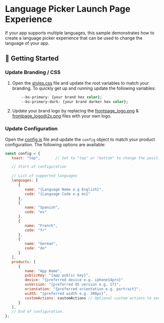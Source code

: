 # Language Picker Launch Page Experience

If your app supports multiple languages, this sample demonstrates how to create a language
picker experience that can be used to change the language of your app.

## :hammer: Getting Started

### Update Branding / CSS

1. Open the [styles.css](css/styles.css) file and update the root variables to match your branding. To quickly get up
   and running update the following variables:

    ```css
        --bs-primary: {your brand hex color};
        --bs-primary-dark: {your brand darker hex color};
    ```

2. Update your brand logo by replacing
   the [frontpage_logo.png](i/frontpage_logo.png) & [frontpage_logo@2x.png](i/frontpage_logo@2x.png) files with your own
   logo.

### Update Configuration

Open the [config.js](js/config.js) file and update the `config` object to match your product configuration. The
following options are available:

```js
const config = {
   toast: "top",       // Set to "top" or "bottom" to change the position of the toast message.

   // Start of configuration
   
   // List of supported languages
   languages: [
      {
         name: "{Language Name e.g English}",
         code: "{Language Code e.g en}"
      },
      {
         name: "Spanish",
         code: "es"
      },
      {
         name: "French",
         code: "fr"
      },
      {
         name: "German",
         code: "de"
      }
   ],
   products: [
      {
         name: "App Name",
         publicKey: "{app public key}",
         device: "{preferred device e.g. iphone14pro}"
         osVersion: "{preferred OS version e.g. 17}",
         orientation: "{preferred orientation e.g. portrait}",
         width: "{preferred width e.g. 300px}",
         customActions: customActions // Optional custom actions to execute after the app has launched.
      }
   ],
   // End of configuration.
};
```
